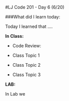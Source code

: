 #LJ Code 201 - Day 6 (6/20)

###What did I learn today:

Today I learned that ....


**In Class:**

- Code Review:

- Class Topic 1
 	
- Class Topic 2

- Class Topic 3 



**LAB:**

In Lab we 







